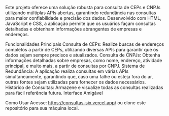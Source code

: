 Este projeto oferece uma solução robusta para consulta de CEPs e CNPJs utilizando múltiplas APIs abertas, garantindo redundância nas consultas para maior confiabilidade e precisão dos dados. Desenvolvido com HTML, JavaScript e CSS, a aplicação permite que os usuários façam consultas detalhadas e obtenham informações abrangentes de empresas e endereços.


Funcionalidades Principais
Consulta de CEPs: Realize buscas de endereços completos a partir de CEPs, utilizando diversas APIs para garantir que os dados sejam sempre precisos e atualizados.
Consulta de CNPJs: Obtenha informações detalhadas sobre empresas, como nome, endereço, atividade principal, e muito mais, a partir de consultas por CNPJ.
Sistema de Redundância: A aplicação realiza consultas em várias APIs simultaneamente, garantindo que, caso uma falhe ou esteja fora do ar, outras fontes sejam utilizadas para fornecer os dados necessários.
Histórico de Consultas: Armazene e visualize todas as consultas realizadas para fácil referência futura.
Interface Amigável

Como Usar
Acesse: https://consultas-six.vercel.app/
ou clone este repositório para sua máquina local.
